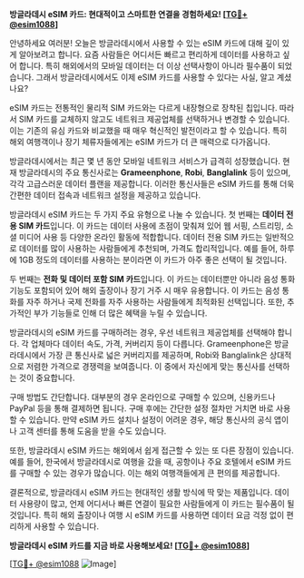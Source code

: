 **방글라데시 eSIM 카드: 현대적이고 스마트한 연결을 경험하세요! [[TG💪+ @esim1088](https://t.me/s/esim1088)]**

안녕하세요 여러분! 오늘은 방글라데시에서 사용할 수 있는 eSIM 카드에 대해 깊이 있게 알아보려고 합니다. 요즘 사람들은 어디서든 빠르고 편리하게 데이터를 사용하고 싶어 합니다. 특히 해외에서의 모바일 데이터는 더 이상 선택사항이 아니라 필수품이 되었습니다. 그래서 방글라데시에서도 이제 eSIM 카드를 사용할 수 있다는 사실, 알고 계셨나요?  

eSIM 카드는 전통적인 물리적 SIM 카드와는 다르게 내장형으로 장착된 칩입니다. 따라서 SIM 카드를 교체하지 않고도 네트워크 제공업체를 선택하거나 변경할 수 있습니다. 이는 기존의 유심 카드와 비교했을 때 매우 혁신적인 발전이라고 할 수 있습니다. 특히 해외 여행객이나 장기 체류자들에게는 eSIM 카드가 더 큰 매력으로 다가옵니다.

방글라데시에서는 최근 몇 년 동안 모바일 네트워크 서비스가 급격히 성장했습니다. 현재 방글라데시의 주요 통신사로는 **Grameenphone**, **Robi**, **Banglalink** 등이 있으며, 각각 고급스러운 데이터 플랜을 제공합니다. 이러한 통신사들은 eSIM 카드를 통해 더욱 간편한 데이터 접속과 네트워크 설정을 제공하고 있습니다. 

방글라데시 eSIM 카드는 두 가지 주요 유형으로 나눌 수 있습니다. 첫 번째는 **데이터 전용 SIM 카드**입니다. 이 카드는 데이터 사용에 초점이 맞춰져 있어 웹 서핑, 스트리밍, 소셜 미디어 사용 등 다양한 온라인 활동에 적합합니다. 데이터 전용 SIM 카드는 일반적으로 데이터를 많이 사용하는 사람들에게 추천되며, 가격도 합리적입니다. 예를 들어, 하루에 1GB 정도의 데이터를 사용하는 분이라면 이 카드가 아주 좋은 선택이 될 것입니다.

두 번째는 **전화 및 데이터 포함 SIM 카드**입니다. 이 카드는 데이터뿐만 아니라 음성 통화 기능도 포함되어 있어 해외 출장이나 장기 거주 시 매우 유용합니다. 이 카드는 음성 통화를 자주 하거나 국제 전화를 자주 사용하는 사람들에게 최적화된 선택입니다. 또한, 추가적인 부가 기능들로 인해 더 많은 혜택을 누릴 수 있습니다.

방글라데시의 eSIM 카드를 구매하려는 경우, 우선 네트워크 제공업체를 선택해야 합니다. 각 업체마다 데이터 속도, 가격, 커버리지 등이 다릅니다. Grameenphone은 방글라데시에서 가장 큰 통신사로 넓은 커버리지를 제공하며, Robi와 Banglalink은 상대적으로 저렴한 가격으로 경쟁력을 보여줍니다. 이 중에서 자신에게 맞는 통신사를 선택하는 것이 중요합니다.

구매 방법도 간단합니다. 대부분의 경우 온라인으로 구매할 수 있으며, 신용카드나 PayPal 등을 통해 결제하면 됩니다. 구매 후에는 간단한 설정 절차만 거치면 바로 사용할 수 있습니다. 만약 eSIM 카드 설치나 설정이 어려운 경우, 해당 통신사의 공식 앱이나 고객 센터를 통해 도움을 받을 수도 있습니다.

또한, 방글라데시 eSIM 카드는 해외에서 쉽게 접근할 수 있는 또 다른 장점이 있습니다. 예를 들어, 한국에서 방글라데시로 여행을 갔을 때, 공항이나 주요 호텔에서 eSIM 카드를 구매할 수 있는 경우가 많습니다. 이는 해외 여행객들에게 큰 편의를 제공합니다.

결론적으로, 방글라데시 eSIM 카드는 현대적인 생활 방식에 딱 맞는 제품입니다. 데이터 사용량이 많고, 언제 어디서나 빠른 연결이 필요한 사람들에게 이 카드는 필수품이 될 것입니다. 특히 해외 출장이나 여행 시 eSIM 카드를 사용하면 데이터 요금 걱정 없이 편리하게 사용할 수 있습니다.

**방글라데시 eSIM 카드를 지금 바로 사용해보세요! [[TG💪+ @esim1088](https://t.me/s/esim1088)]**

[[TG💪+ @esim1088](https://t.me/s/esim1088) ![Image](https://i.postimg.cc/Y0z9fWf4/image.png)]
